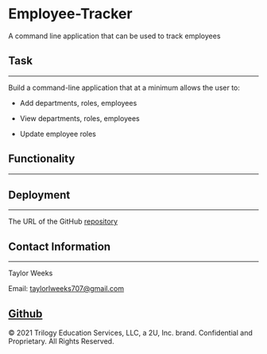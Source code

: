 # Employee-Tracker
A command line application that can be used to track employees
## Task
---
Build a command-line application that at a minimum allows the user to:

  * Add departments, roles, employees

  * View departments, roles, employees

  * Update employee roles

## Functionality
---


## Deployment
---

The URL of the GitHub [repository](https://github.com/tweeks07/Employee-Tracker)

## Contact Information
---
Taylor Weeks

Email: taylorlweeks707@gmail.com

[Github](https://github.com/tweeks07)
---
© 2021 Trilogy Education Services, LLC, a 2U, Inc. brand. Confidential and Proprietary. All Rights Reserved.


